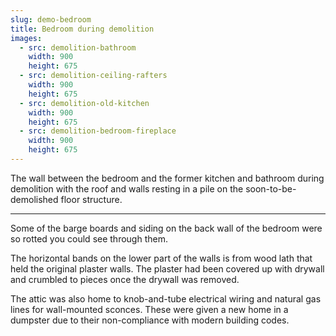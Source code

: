 ```yaml
---
slug: demo-bedroom
title: Bedroom during demolition
images:
  - src: demolition-bathroom
    width: 900
    height: 675
  - src: demolition-ceiling-rafters
    width: 900
    height: 675
  - src: demolition-old-kitchen
    width: 900
    height: 675
  - src: demolition-bedroom-fireplace
    width: 900
    height: 675
---
```

The wall between the bedroom and the former kitchen and bathroom during demolition with the roof and walls resting in a pile on the soon-to-be-demolished floor structure.

<hr>

Some of the barge boards and siding on the back wall of the bedroom were so rotted you could see through them.

The horizontal bands on the lower part of the walls is from wood lath that held the original plaster walls. The plaster had been covered up with drywall and crumbled to pieces once the drywall was removed.

The attic was also home to knob-and-tube electrical wiring and natural gas lines for wall-mounted sconces. These were given a new home in a dumpster due to their non-compliance with modern building codes.
